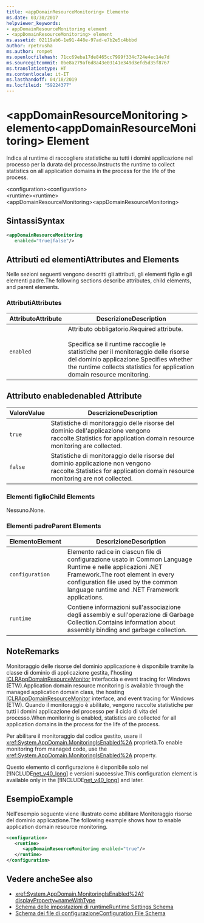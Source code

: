 ```yaml
---
title: <appDomainResourceMonitoring> Elemento
ms.date: 03/30/2017
helpviewer_keywords:
- appDomainResourceMonitoring element
- <appDomainResourceMonitoring> element
ms.assetid: 02119ab6-1e91-448e-97ad-e7b2e5c4bbbd
author: rpetrusha
ms.author: ronpet
ms.openlocfilehash: 71cc69eba17de8465cc7999f334c724e4ec14e7d
ms.sourcegitcommit: 0be8a279af6d8a43e03141e349d3efd5d35f8767
ms.translationtype: HT
ms.contentlocale: it-IT
ms.lasthandoff: 04/18/2019
ms.locfileid: "59224377"
---
```

# <a name="appdomainresourcemonitoring-element"></a><span data-ttu-id="36fba-102">\<appDomainResourceMonitoring > elemento</span><span class="sxs-lookup"><span data-stu-id="36fba-102">\<appDomainResourceMonitoring> Element</span></span>
<span data-ttu-id="36fba-103">Indica al runtime di raccogliere statistiche su tutti i domini applicazione nel processo per la durata del processo.</span><span class="sxs-lookup"><span data-stu-id="36fba-103">Instructs the runtime to collect statistics on all application domains in the process for the life of the process.</span></span>  
  
 <span data-ttu-id="36fba-104">\<configuration></span><span class="sxs-lookup"><span data-stu-id="36fba-104">\<configuration></span></span>  
<span data-ttu-id="36fba-105">\<runtime></span><span class="sxs-lookup"><span data-stu-id="36fba-105">\<runtime></span></span>  
<span data-ttu-id="36fba-106">\<appDomainResourceMonitoring></span><span class="sxs-lookup"><span data-stu-id="36fba-106">\<appDomainResourceMonitoring></span></span>  
  
## <a name="syntax"></a><span data-ttu-id="36fba-107">Sintassi</span><span class="sxs-lookup"><span data-stu-id="36fba-107">Syntax</span></span>  
  
```xml  
<appDomainResourceMonitoring    
   enabled="true|false"/>  
```  
  
## <a name="attributes-and-elements"></a><span data-ttu-id="36fba-108">Attributi ed elementi</span><span class="sxs-lookup"><span data-stu-id="36fba-108">Attributes and Elements</span></span>  
 <span data-ttu-id="36fba-109">Nelle sezioni seguenti vengono descritti gli attributi, gli elementi figlio e gli elementi padre.</span><span class="sxs-lookup"><span data-stu-id="36fba-109">The following sections describe attributes, child elements, and parent elements.</span></span>  
  
### <a name="attributes"></a><span data-ttu-id="36fba-110">Attributi</span><span class="sxs-lookup"><span data-stu-id="36fba-110">Attributes</span></span>  
  
|<span data-ttu-id="36fba-111">Attributo</span><span class="sxs-lookup"><span data-stu-id="36fba-111">Attribute</span></span>|<span data-ttu-id="36fba-112">Descrizione</span><span class="sxs-lookup"><span data-stu-id="36fba-112">Description</span></span>|  
|---------------|-----------------|  
|`enabled`|<span data-ttu-id="36fba-113">Attributo obbligatorio.</span><span class="sxs-lookup"><span data-stu-id="36fba-113">Required attribute.</span></span><br /><br /> <span data-ttu-id="36fba-114">Specifica se il runtime raccoglie le statistiche per il monitoraggio delle risorse del dominio applicazione.</span><span class="sxs-lookup"><span data-stu-id="36fba-114">Specifies whether the runtime collects statistics for application domain resource monitoring.</span></span>|  
  
## <a name="enabled-attribute"></a><span data-ttu-id="36fba-115">Attributo enabled</span><span class="sxs-lookup"><span data-stu-id="36fba-115">enabled Attribute</span></span>  
  
|<span data-ttu-id="36fba-116">Valore</span><span class="sxs-lookup"><span data-stu-id="36fba-116">Value</span></span>|<span data-ttu-id="36fba-117">Descrizione</span><span class="sxs-lookup"><span data-stu-id="36fba-117">Description</span></span>|  
|-----------|-----------------|  
|`true`|<span data-ttu-id="36fba-118">Statistiche di monitoraggio delle risorse del dominio dell'applicazione vengono raccolte.</span><span class="sxs-lookup"><span data-stu-id="36fba-118">Statistics for application domain resource monitoring are collected.</span></span>|  
|`false`|<span data-ttu-id="36fba-119">Statistiche di monitoraggio delle risorse del dominio applicazione non vengono raccolte.</span><span class="sxs-lookup"><span data-stu-id="36fba-119">Statistics for application domain resource monitoring are not collected.</span></span>|  
  
### <a name="child-elements"></a><span data-ttu-id="36fba-120">Elementi figlio</span><span class="sxs-lookup"><span data-stu-id="36fba-120">Child Elements</span></span>  
 <span data-ttu-id="36fba-121">Nessuno.</span><span class="sxs-lookup"><span data-stu-id="36fba-121">None.</span></span>  
  
### <a name="parent-elements"></a><span data-ttu-id="36fba-122">Elementi padre</span><span class="sxs-lookup"><span data-stu-id="36fba-122">Parent Elements</span></span>  
  
|<span data-ttu-id="36fba-123">Elemento</span><span class="sxs-lookup"><span data-stu-id="36fba-123">Element</span></span>|<span data-ttu-id="36fba-124">Descrizione</span><span class="sxs-lookup"><span data-stu-id="36fba-124">Description</span></span>|  
|-------------|-----------------|  
|`configuration`|<span data-ttu-id="36fba-125">Elemento radice in ciascun file di configurazione usato in Common Language Runtime e nelle applicazioni .NET Framework.</span><span class="sxs-lookup"><span data-stu-id="36fba-125">The root element in every configuration file used by the common language runtime and .NET Framework applications.</span></span>|  
|`runtime`|<span data-ttu-id="36fba-126">Contiene informazioni sull'associazione degli assembly e sull'operazione di Garbage Collection.</span><span class="sxs-lookup"><span data-stu-id="36fba-126">Contains information about assembly binding and garbage collection.</span></span>|  
  
## <a name="remarks"></a><span data-ttu-id="36fba-127">Note</span><span class="sxs-lookup"><span data-stu-id="36fba-127">Remarks</span></span>  
 <span data-ttu-id="36fba-128">Monitoraggio delle risorse del dominio applicazione è disponibile tramite la classe di dominio di applicazione gestita, l'hosting [ICLRAppDomainResourceMonitor](../../../../../docs/framework/unmanaged-api/hosting/iclrappdomainresourcemonitor-interface.md) interfaccia e event tracing for Windows (ETW).</span><span class="sxs-lookup"><span data-stu-id="36fba-128">Application domain resource monitoring is available through the managed application domain class, the hosting [ICLRAppDomainResourceMonitor](../../../../../docs/framework/unmanaged-api/hosting/iclrappdomainresourcemonitor-interface.md) interface, and event tracing for Windows (ETW).</span></span> <span data-ttu-id="36fba-129">Quando il monitoraggio è abilitato, vengono raccolte statistiche per tutti i domini applicazione del processo per il ciclo di vita del processo.</span><span class="sxs-lookup"><span data-stu-id="36fba-129">When monitoring is enabled, statistics are collected for all application domains in the process for the life of the process.</span></span>  
  
 <span data-ttu-id="36fba-130">Per abilitare il monitoraggio dal codice gestito, usare il <xref:System.AppDomain.MonitoringIsEnabled%2A> proprietà.</span><span class="sxs-lookup"><span data-stu-id="36fba-130">To enable monitoring from managed code, use the <xref:System.AppDomain.MonitoringIsEnabled%2A> property.</span></span>  
  
 <span data-ttu-id="36fba-131">Questo elemento di configurazione è disponibile solo nel [!INCLUDE[net_v40_long](../../../../../includes/net-v40-long-md.md)] e versioni successive.</span><span class="sxs-lookup"><span data-stu-id="36fba-131">This configuration element is available only in the [!INCLUDE[net_v40_long](../../../../../includes/net-v40-long-md.md)] and later.</span></span>  
  
## <a name="example"></a><span data-ttu-id="36fba-132">Esempio</span><span class="sxs-lookup"><span data-stu-id="36fba-132">Example</span></span>  
 <span data-ttu-id="36fba-133">Nell'esempio seguente viene illustrato come abilitare Monitoraggio risorse del dominio applicazione.</span><span class="sxs-lookup"><span data-stu-id="36fba-133">The following example shows how to enable application domain resource monitoring.</span></span>  
  
```xml  
<configuration>  
   <runtime>  
      <appDomainResourceMonitoring enabled="true"/>  
   </runtime>  
</configuration>  
```  
  
## <a name="see-also"></a><span data-ttu-id="36fba-134">Vedere anche</span><span class="sxs-lookup"><span data-stu-id="36fba-134">See also</span></span>

- <xref:System.AppDomain.MonitoringIsEnabled%2A?displayProperty=nameWithType>
- [<span data-ttu-id="36fba-135">Schema delle impostazioni di runtime</span><span class="sxs-lookup"><span data-stu-id="36fba-135">Runtime Settings Schema</span></span>](../../../../../docs/framework/configure-apps/file-schema/runtime/index.md)
- [<span data-ttu-id="36fba-136">Schema dei file di configurazione</span><span class="sxs-lookup"><span data-stu-id="36fba-136">Configuration File Schema</span></span>](../../../../../docs/framework/configure-apps/file-schema/index.md)
